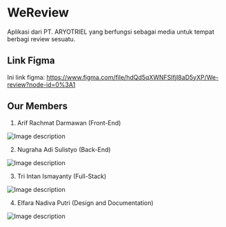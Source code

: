 # WeReview
Aplikasi dari PT. ARYOTRIEL yang berfungsi sebagai media untuk tempat berbagi review sesuatu.


## Link Figma
Ini link figma: https://www.figma.com/file/hdQd5qXWNFSIfjI8aD5yXP/We-review?node-id=0%3A1


## Our Members
1. Arif Rachmat Darmawan (Front-End)

![Image description](https://1.bp.blogspot.com/-MmXoXvqLR5A/XiEvsMWlRLI/AAAAAAAAB-c/cdX3dRHHyZgHRwN8OExTjFmeZzLwBOalACEwYBhgL/s1600/foto-arif.jpg)

2. Nugraha Adi Sulistyo (Back-End)

![Image description](https://1.bp.blogspot.com/-kndNcmxih9s/XiEvmg-ifhI/AAAAAAAAB-Y/qXOqwfemJx4uwKMcQj70vZ6oRRgKOk6VgCNcBGAsYHQ/s1600/pemanjat.jpg)

3. Tri Intan Ismayanty (Full-Stack)

![Image description](https://1.bp.blogspot.com/-nkeN75ZoIOs/XiEvsN36FFI/AAAAAAAAB-g/n9tImCFfcB06OrWt0ML8bXeYwIpOfa4MgCEwYBhgL/s1600/foto-intan.jpg)

4. Elfara Nadiva Putri (Design and Documentation)

![Image description](https://1.bp.blogspot.com/-C3udkNSoAzc/XiEvsCSgFzI/AAAAAAAAB-k/a0ISguPy6rUCwYVNKsDTCxkE6I7hAoTIwCNcBGAsYHQ/s1600/foto-elfara.jpg)
